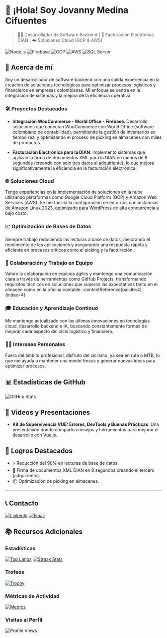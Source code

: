# 👋 ¡Hola! Soy Jovanny Medina Cifuentes

> 👨‍💻 Desarrollador de Software Backend | 🧾 Facturación Electrónica DIAN | ☁️ Soluciones Cloud (GCP & AWS)


![Node.js](https://img.shields.io/badge/-Node.js-339933?style=flat-square&logo=node.js&logoColor=white)
![Firebase](https://img.shields.io/badge/-Firebase-FFCA28?style=flat-square&logo=firebase&logoColor=black)
![GCP](https://img.shields.io/badge/-GCP-4285F4?style=flat-square&logo=google-cloud&logoColor=white)
![AWS](https://img.shields.io/badge/-AWS-232F3E?style=flat-square&logo=amazon-aws)
![SQL Server](https://img.shields.io/badge/-SQL_Server-CC2927?style=flat-square&logo=microsoft-sql-server&logoColor=white)

## 📖 Acerca de mí

Soy un desarrollador de software backend con una sólida experiencia en la creación de soluciones tecnológicas para optimizar procesos logísticos y financieros en empresas colombianas. Mi enfoque se centra en la integración de sistemas y la mejora de la eficiencia operativa.

### 🛠️ Proyectos Destacados

- **Integración WooCommerce - World Office - Firebase**: Desarrollo soluciones que conectan WooCommerce con World Office (software colombiano de contabilidad), permitiendo la gestión de inventarios en tiempo real y optimizando el proceso de picking en almacenes con miles de productos.

- **Facturación Electrónica para la DIAN**: Implemento sistemas que agilizan la firma de documentos XML para la DIAN en menos de 8 segundos (creando con solo tres datos al adquiriente), lo que mejora significativamente la eficiencia en la facturación electrónica.  

### 🌐 Soluciones Cloud

Tengo experiencias en la implementación de soluciones en la nube utilizando plataformas como Google Cloud Platform (GCP) y Amazon Web Services (AWS). Se me facilita la configuración de entornos con instancias de Amazon Linux 2023, optimizado para WordPress de alta concurrencia a bajo costo.

### 📈 Optimización de Bases de Datos

Siempre trabajo reduciendo las lecturas a base de datos, mejorando el rendimiento de las aplicaciones y asegurando una respuesta rápida y eficiente en procesos críticos como el picking y la facturación.

### 🤝 Colaboración y Trabajo en Equipo

Valoro la colaboración en equipos ágiles y mantengo una comunicación clara a través de herramientas como GitHub Projects, transformando requisitos técnicos en soluciones que superan las expectativas tanto en el almacén como en la oficina contable. :contentReference[oaicite:4]{index=4}

### 🎓 Educación y Aprendizaje Continuo

Me mantengo actualizado con las últimas innovaciones en tecnologías cloud, desarrollo backend e IA, buscando constantemente formas de mejorar cada aspecto del ciclo logístico y financiero. 

### 🚴‍♂️ Intereses Personales

Fuera del ámbito profesional, disfruto del ciclismo, ya sea en ruta o MTB, lo que me ayuda a mantener una mente fresca y generar nuevas ideas para optimizar procesos.


## 📊 Estadísticas de GitHub

![GitHub Stats](https://github-readme-stats.vercel.app/api?username=JovannyCO&show_icons=true&theme=dark)

## 🎥 Videos y Presentaciones

- **Kit de Supervivencia VUE: Errores, DevTools y Buenas Prácticas**: Una presentación donde comparto consejos y herramientas para mejorar el desarrollo con Vue.js. 

## 🌟 Logros Destacados

- ⚡ Reducción del 90% en lecturas de base de datos.
- 🧾 Firma de documentos XML DIAN en 8 segundos creando el tercero (adquiriente).
- 📦 Optimización de picking en almacenes.

---

## 📞 Contacto

[![LinkedIn](https://img.shields.io/badge/LinkedIn-jovannyCO-blue)](https://www.linkedin.com/in/jovannyCO/)
[![Email](https://img.shields.io/badge/Email-proyectos%40Jovanny.CO-red)](mailto:proyectos@Jovanny.CO)


## 📚 Recursos Adicionales

### Estadísticas

[![Top Langs](https://github-readme-stats.vercel.app/api/top-langs/?username=JovannyCO&layout=compact)](https://github.com/JovannyCO)
[![Streak Stats](https://github-readme-streak-stats.herokuapp.com/?user=JovannyCO)](https://github.com/JovannyCO)

### Trofeos

[![Trophy](https://github-profile-trophy.vercel.app/?username=JovannyCO)](https://github.com/JovannyCO)

### Métricas de Actividad

[![Metrics](https://metrics.lecoq.io/JovannyCO)](https://github.com/JovannyCO)

### Visitas al Perfil

![Profile Views](https://komarev.com/ghpvc/?username=JovannyCO)
